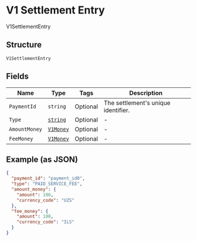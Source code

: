 
# V1 Settlement Entry

V1SettlementEntry

## Structure

`V1SettlementEntry`

## Fields

| Name | Type | Tags | Description |
|  --- | --- | --- | --- |
| `PaymentId` | `string` | Optional | The settlement's unique identifier. |
| `Type` | [`string`](../../doc/models/v1-settlement-entry-type.md) | Optional | - |
| `AmountMoney` | [`V1Money`](../../doc/models/v1-money.md) | Optional | - |
| `FeeMoney` | [`V1Money`](../../doc/models/v1-money.md) | Optional | - |

## Example (as JSON)

```json
{
  "payment_id": "payment_id0",
  "type": "PAID_SERVICE_FEE",
  "amount_money": {
    "amount": 186,
    "currency_code": "UZS"
  },
  "fee_money": {
    "amount": 108,
    "currency_code": "ILS"
  }
}
```

